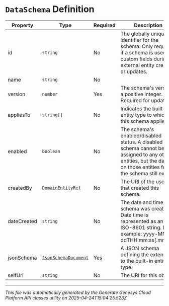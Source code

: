 # `DataSchema` Definition

| Property | Type | Required | Description |
|----------|------|----------|-------------|
| id | `string` | No | The globally unique identifier for the schema.  Only required if a schema is used for custom fields during external entity creation or updates. |
| name | `string` | No |  |
| version | `number` | Yes | The schema's version, a positive integer. Required for updates. |
| appliesTo | `string[]` | No | Indicates the built-in entity type to which this schema applies. |
| enabled | `boolean` | No | The schema's enabled/disabled status. A disabled schema cannot be assigned to any other entities, but the data on those entities from the schema still exists. |
| createdBy | [`DomainEntityRef`](domainentityref-definition.md) | No | The URI of the user that created this schema. |
| dateCreated | `string` | No | The date and time this schema was created. Date time is represented as an ISO-8601 string. For example: yyyy-MM-ddTHH:mm:ss[.mmm]Z |
| jsonSchema | [`JsonSchemaDocument`](jsonschemadocument-definition.md) | Yes | A JSON schema defining the extension to the built-in entity type. |
| selfUri | `string` | No | The URI for this object |

---

*This file was automatically generated by the Generate Genesys Cloud Platform API classes utility on 2025-04-24T15:04:25.523Z*
